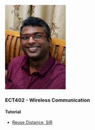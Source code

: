 <img src="https://github.com/jinujayachandran/jinujayachandran.github.io/blob/main/images/Photo.jpeg" width="200">

### ECT402 - Wireless Communication
#### Tutorial
+ [Reuse Distance, SIR](https://drive.google.com/file/d/1LMHgypJYCYO2pH6nV2mKElxFl6IIF0JN/view?usp=share_link)
